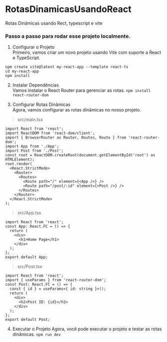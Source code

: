 # RotasDinamicasUsandoReact
Rotas Dinâmicas usando Rect, typescript e vite

### Passo a passo para rodar esse projeto localmente.

1. Configurar o Projeto  
Primeiro, vamos criar um novo projeto usando Vite com suporte a React e TypeScript.
```
npm create vite@latest my-react-app --template react-ts
cd my-react-app
npm install
```
2. Instalar Dependências  
Vamos instalar o React Router para gerenciar as rotas.
``` npm install react-router-dom ```

3. Configurar Rotas Dinâmicas  
Agora, vamos configurar as rotas dinâmicas no nosso projeto.
> src/main.tsx
```
import React from 'react';
import ReactDOM from 'react-dom/client';
import { BrowserRouter as Router, Routes, Route } from 'react-router-dom';
import App from './App';
import Post from './Post';
const root = ReactDOM.createRoot(document.getElementById('root') as HTMLElement);
root.render(
  <React.StrictMode>
    <Router>
      <Routes>
        <Route path="/" element={<App />} />
        <Route path="/post/:id" element={<Post />} />
      </Routes>
    </Router>
  </React.StrictMode>
);
```
> src/App.tsx
```
import React from 'react';
const App: React.FC = () => {
  return (
    <div>
      <h1>Home Page</h1>
    </div>
  );
};
export default App;
```
> src/Post.tsx
```
import React from 'react';
import { useParams } from 'react-router-dom';
const Post: React.FC = () => {
  const { id } = useParams<{ id: string }>();
  return (
    <div>
      <h2>Post ID: {id}</h2>
    </div>
  );
};
export default Post;
```
4. Executar o Projeto
Agora, você pode executar o projeto e testar as rotas dinâmicas.
``` npm run dev ```







